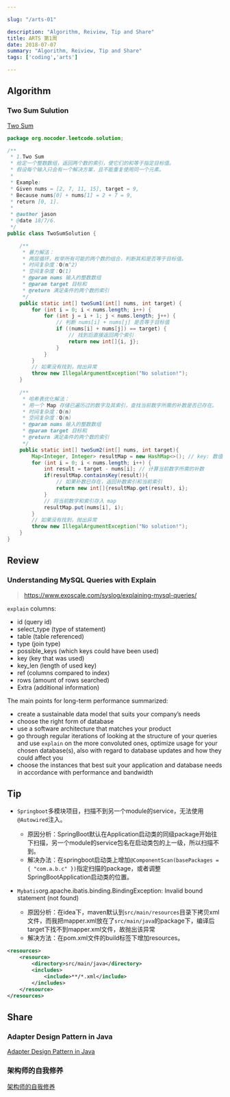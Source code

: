 ```yaml
---

slug: "/arts-01"

description: "Algorithm, Reiview, Tip and Share"
title: ARTS 第1周
date: 2018-07-07
summary: "Algorithm, Reiview, Tip and Share"
tags: ['coding','arts']

---
```


## Algorithm

### Two Sum Sulution

[Two Sum](https://leetcode.com/problems/two-sum/description/)

```java
package org.nocoder.leetcode.solution;

/**
 * 1.Two Sum 
 * 给定一个整数数组，返回两个数的索引，使它们的和等于指定目标值。
 * 假设每个输入只会有一个解决方案，且不能重复使用同一个元素。
 * 
 * Example:
 * Given nums = [2, 7, 11, 15], target = 9,
 * Because nums[0] + nums[1] = 2 + 7 = 9,
 * return [0, 1].
 *
 * @author jason
 * @date 18/7/6.
 */
public class TwoSumSolution {

    /**
     * 暴力解法：
     * 两层循环，枚举所有可能的两个数的组合，判断其和是否等于目标值。
     * 时间复杂度：O(n^2)
     * 空间复杂度：O(1)
     * @param nums 输入的整数数组
     * @param target 目标和
     * @return 满足条件的两个数的索引
     */
    public static int[] twoSum1(int[] nums, int target) {
        for (int i = 0; i < nums.length; i++) {
            for (int j = i + 1; j < nums.length; j++) {
                // 判断 nums[i] + nums[j] 是否等于目标值
                if ((nums[i] + nums[j]) == target) {
                    // 找到后直接返回两个索引
                    return new int[]{i, j};
                }
            }
        }
        // 如果没有找到，抛出异常
        throw new IllegalArgumentException("No solution!");
    }
    
    /**
     * 哈希表优化解法：
     * 用一个 Map 存储已遍历过的数字及其索引，查找当前数字所需的补数是否已存在。
     * 时间复杂度：O(n)
     * 空间复杂度：O(n)
     * @param nums 输入的整数数组
     * @param target 目标和
     * @return 满足条件的两个数的索引
     */
    public static int[] twoSum2(int[] nums, int target){
        Map<Integer, Integer> resultMap = new HashMap<>(); // key: 数值, value: 索引
        for (int i = 0; i < nums.length; i++) {
            int result = target - nums[i]; // 计算当前数字所需的补数
            if(resultMap.containsKey(result)){
                // 如果补数已存在，返回补数索引和当前索引
                return new int[]{resultMap.get(result), i};
            }
            // 将当前数字和索引存入 map
            resultMap.put(nums[i], i);
        }
        // 如果没有找到，抛出异常
        throw new IllegalArgumentException("No solution!");
    }
}


```

## Review

### Understanding MySQL Queries with Explain

> https://www.exoscale.com/syslog/explaining-mysql-queries/

`explain` columns:

- id (query id)
- select_type (type of statement)
- table (table referenced)
- type (join type)
- possible_keys (which keys could have been used)
- key (key that was used)
- key_len (length of used key)
- ref (columns compared to index)
- rows (amount of rows searched)
- Extra (additional information)

The main points for long-term performance summarized:

- create a sustainable data model that suits your company’s needs
- choose the right form of database
- use a software architecture that matches your product
- go through regular iterations of looking at the structure of your queries and use `explain` on the more convoluted ones, optimize usage for your chosen database(s), also with regard to database updates and how they could affect you
- choose the instances that best suit your application and database needs in accordance with performance and bandwidth

## Tip

- `Springboot`多模块项目，扫描不到另一个module的service，无法使用`@Autowired`注入。
  - 原因分析：SpringBoot默认在Application启动类的同级package开始往下扫描，另一个module的service包名在启动类包的上一级，所以扫描不到。
  - 解决办法：在springboot启动类上增加`@ComponentScan(basePackages = { "com.a.b.c" })`指定扫描的package，或者调整SpringBootApplication启动类的位置。

- `Mybatis`org.apache.ibatis.binding.BindingException: Invalid bound statement (not found)
  - 原因分析：在idea下，maven默认到`src/main/resources`目录下拷贝xml文件，而我把mapper.xml放在了`src/main/java`的package下，编译后target下找不到mapper.xml文件，故抛出该异常
  - 解决方法：在pom.xml文件的build标签下增加resources。

```xml
<resources>
    <resource>
        <directory>src/main/java</directory>
        <includes>
            <include>**/*.xml</include>
        </includes>
    </resource>
</resources>
```

## Share

### Adapter Design Pattern in Java

[Adapter Design Pattern in Java](https://www.journaldev.com/1487/adapter-design-pattern-java)

### 架构师的自我修养

[架构师的自我修养](https://mp.weixin.qq.com/s/KLDUdbo2RpXIDE4k6jR1iw)
